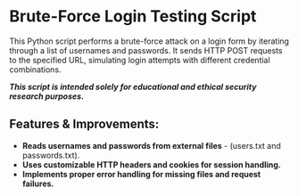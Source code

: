 # Brute-Force Login Testing Script
This Python script performs a brute-force attack on a login form by iterating through a list of usernames and passwords. It sends HTTP POST requests to the specified URL, simulating login attempts with different credential combinations.

***This script is intended solely for educational and ethical security research purposes.***


## Features & Improvements:
- **Reads usernames and passwords from external files** - (users.txt and passwords.txt). 
- **Uses customizable HTTP headers and cookies for session handling.**
- **Implements proper error handling for missing files and request failures.**